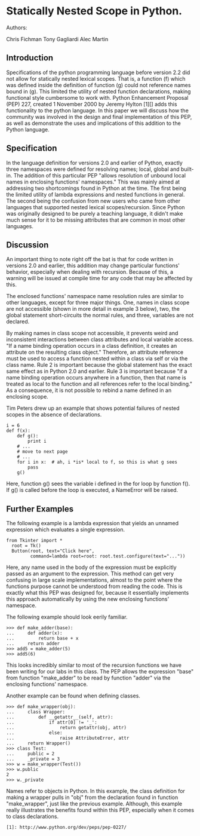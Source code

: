 Statically Nested Scope in Python.
==============================================

Authors:

Chris Fichman
Tony Gagliardi
Alec Martin

Introduction
------------

Specifications of the python programming language before version 2.2 did not allow for statically nested lexical scopes. That is, a function (f) which was defined inside the definition of function (g) could not reference names bound in (g). This limited the utility of nested function declarations, making functional style cumbersome to work with. Python Enhancement Proposal (PEP) 227, created 1 November 2000 by Jeremy Hylton [1][] adds this functionality to the python language. In this paper we will discuss how the community was involved in the design and final implementation of this PEP, as well as demonstrate the uses and implications of this addition to the Python language.

Specification
--------------
In the language definition for versions 2.0 and earlier of Python, exactly three namespaces were defined for resolving names; local, global and built-in. The addition of this particular PEP "allows resolution of unbound local names in enclosing functions' namespaces." This was mainly aimed at addressing two shortcomings found in Python at the time. The first being the limited utility of lambda expressions and nested functions in general. The second being the confusion from new users who came from other languages that supported nested lexical scopes/recursion. Since Python was originally designed to be purely a teaching language, it didn't make much sense for it to be missing attributes that are common in most other languages.

Discussion
--------------
An important thing to note right off the bat is that for code written in versions 2.0 and earlier, this addition may change particular functions' behavior, especially when dealing with recursion. Because of this, a warning will be issued at compile time for any code that may be affected by this.

The enclosed functions' namespace name resolution rules are similar to other languages, except for three major things.
One, names in class scope are not accessible (shown in more detail in example 3 below), two, the global statement short-circuits the normal rules, and three,  variables are not declared.

By making names in class scope not accessible, it prevents weird and inconsistent interactions between class attributes and local variable access. "If a name binding operation occurs in a class definition, it creates an attribute on the resulting class object." Therefore, an attribute reference must be used to access a function nested within a class via self or via the class name. Rule 2 is important because the global statement has the exact same effect as in Python 2.0 and earlier. Rule 3 is important because "if a name binding operation occurs anywhere in a function, then that name is treated as local to the function and all references refer to the local binding." As a consequence, it is not possible to rebind a name defined in an enclosing scope.

Tim Peters drew up an example that shows potential failures of nested scopes in the absence of declarations.

    i = 6
    def f(x):
        def g():
            print i
        # ...
		# move to next page
		# ...
        for i in x:  # ah, i *is* local to f, so this is what g sees
            pass
        g()

Here, function g() sees the variable i defined in the for loop by function f(). If g() is called before the loop is executed, a NameError will be raised.


Further Examples
--------------  
The following example is a lambda expression that yields an unnamed expression which evaluates a single expression.

    from Tkinter import *
      root = Tk()
      Button(root, text="Click here",
             command=lambda root=root: root.test.configure(text="..."))
Here, any name used in the body of the expression must be explicitly passed as an argument to the expression. This method can get very confusing in large scale implementations, almost to the point where the functions purpose cannot be understood from reading the code. This is exactly what this PEP was designed for, because it essentially implements this approach automatically by using the new enclosing functions' namespace.

The following example should look eerily familiar.

	>>> def make_adder(base):
    ...     def adder(x):
    ...         return base + x
    ...     return adder
    >>> add5 = make_adder(5)
    >>> add5(6)

This looks incredibly similar to most of the recursion functions we have been writing for our labs in this class. The PEP allows the expression "base" from function "make_adder" to be read by function "adder" via the enclosing functions' namespace.

Another example can be found when defining classes.

    >>> def make_wrapper(obj):
    ...     class Wrapper:
    ...         def __getattr__(self, attr):
    ...             if attr[0] != '_':
    ...                 return getattr(obj, attr)
    ...             else:
    ...                 raise AttributeError, attr
    ...     return Wrapper()
    >>> class Test:
    ...     public = 2
    ...     _private = 3
    >>> w = make_wrapper(Test())
    >>> w.public
    2
    >>> w._private
 
Names refer to objects in Python. In this example, the class definition for making a wrapper pulls in "obj" from the declaration found in function "make_wrapper", just like the previous example. Although, this example really illustrates the benefits found within this PEP, especially when it comes to class declarations.   

~~~~~~~~~~~
[1]: http://www.python.org/dev/peps/pep-0227/
